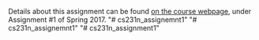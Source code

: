 Details about this assignment can be found [on the course webpage](http://cs231n.github.io/), under Assignment #1 of Spring 2017.
"# cs231n_assignemnt1" 
"# cs231n_assignemnt1" 
"# cs231n_assignment1" 
